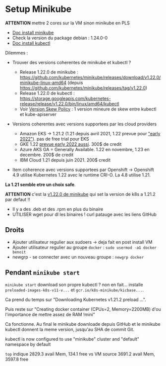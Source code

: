 # Setup Minikube

**ATTENTION** mettre 2 cores sur la VM sinon minikube en PLS

* [Doc install minikube](https://minikube.sigs.k8s.io/docs/start/)
* Check la version du package debian : 1.24.0-0
* [Doc install kubectl](https://kubernetes.io/fr/docs/tasks/tools/install-kubectl/)

Dilemmes :

* Trouver des versions coherentes de minikube et kubectl ?

    * Release 1.22.0 de minikube : https://github.com/kubernetes/minikube/releases/download/v1.22.0/minikube-linux-amd64 (depuis https://github.com/kubernetes/minikube/releases/tag/v1.22.0)
    * Release 1.22.0 de kubectl : https://storage.googleapis.com/kubernetes-release/release/v1.22.0/bin/linux/amd64/kubectl
    * Voir [Version Skew Policy](https://kubernetes.io/releases/version-skew-policy/) : 1 version mineure de skew entre kubectl et kube-apiserver
* Versions coherentes avec versions supportees par les cloud providers

    * Amazon EKS &rarr; 1.21.2 (1.21 depuis avril 2021, 1.22 prevue pour ["early 2022"](https://github.com/aws/containers-roadmap/issues/1397#issuecomment-975723525)). pas de free trial pour EKS
    * GKE 1.22 [prevue early 2022 aussi](https://cloud.google.com/kubernetes-engine/docs/release-schedule). 300$ de credit
    * Azure AKS GA = Generally Available. 1.22 en novembre, 1.23 en decembre. 200$ de credit
    * IBM Cloud  1.21 depuis juin 2021. 200$ credit
* Item coherence avec versions supportees par Openshift -> Openshift 4.9 utilise Kubernetes 1.22 avec le runtime CRI-O. La 4.8 utilise 1.21.

**La 1.21 semble etre un choix safe**.

**ATTENTION** c'est la [v1.22.0 de minikube](https://github.com/kubernetes/minikube/releases/tag/v1.22.0) qui set la version de k8s a 1.21.2 par defaut !!

* Il y a des .deb et des .rpm en plus du binaire
* UTILISER wget pour dl les binaires ! curl patauge avec les liens GitHub

## Droits

* Ajouter utilisateur regulier aux sudoers -> deja fait en post install VM
* Ajouter utilisateur regulier au groupe `docker` : `sudo usermod -aG docker benoit`
* newgrp - se connecter avec un nouveau groupe : `newgrp docker`

## Pendant `minikube start` 

`minikube start` download son propre kubectl ? non en fait... installe `preloaded-images-k8s-v11-v...` et `gcr.io/k8s-minikube/kicbase...`.

Ca prend du temps sur "Downloading Kubernetes v1.21.2 preload ...".

Puis reste sur "Creating docker container (CPUs=2, Memory=2200MB) d'ou l'importance de mettre assez de RAM !mini"

Ca fonctionne. Au final le minikube downloade depuis GitHub et le minikube kubectl donnent la meme version, jusqu'au SHA de commit Git.

kubectl is now configured to use "minikube" cluster and "default" namespace by default

`top` indique 2829.3 avail Mem, 134.1 free
vs VM source  3691.2 avail Mem, 3597.8 free

